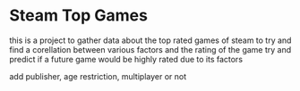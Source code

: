 # Steam Top Games
this is a project to gather data about the top rated games of steam
to try and find a corellation between various factors and the rating of the game
try and predict if a future game would be highly rated due to its factors

add publisher, age restriction, multiplayer or not 
